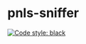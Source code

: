 # pnls-sniffer
[![Code style: black](https://img.shields.io/badge/code%20style-black-000000.svg)](https://github.com/psf/black)

